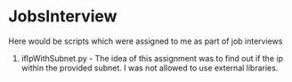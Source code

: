 # JobsInterview
Here would be scripts which were assigned to me as part of job interviews  
1. ifIpWithSubnet.py - The idea of this assignment was to find out if the ip within the  provided  subnet. I was not allowed to use external libraries.

